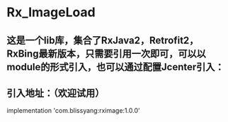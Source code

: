 # Rx_ImageLoad

## 这是一个lib库，集合了RxJava2，Retrofit2，RxBing最新版本，只需要引用一次即可，可以以module的形式引入，也可以通过配置Jcenter引入：
## 引入地址：（欢迎试用）
implementation 'com.blissyang:rximage:1.0.0'
